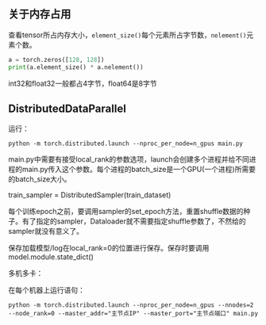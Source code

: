 ## 关于内存占用

查看tensor所占内存大小，`element_size()`每个元素所占字节数，`nelement()`元素个数。

```python
a = torch.zeros([128, 128])
print(a.element_size() * a.nelement())
```

int32和float32一般都占4字节，float64是8字节

## DistributedDataParallel

运行：

```shell
python -m torch.distributed.launch --nproc_per_node=n_gpus main.py
```

main.py中需要有接受local_rank的参数选项，launch会创建多个进程并给不同进程的main.py传入这个参数。每个进程的batch_size是一个GPU(一个进程)所需要的batch_size大小。

train_sampler = DistributedSampler(train_dataset)

每个训练epoch之前，要调用sampler的set_epoch方法，重置shuffle数据的种子。有了指定的sampler，Dataloader就不需要指定shuffle参数了，不然给的sampler就没有意义了。

保存加载模型/log在local_rank=0的位置进行保存。保存时要调用model.module.state_dict()

多机多卡：

在每个机器上运行语句：

```shell
python -m torch.distributed.launch --nproc_per_node=n_gpus --nnodes=2 --node_rank=0 --master_addr="主节点IP" --master_port="主节点端口" main.py
```